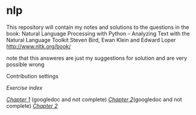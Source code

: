 # nlp
This repository will contain my notes and solutions to the questions in the book: Natural Language Processing with Python – Analyzing Text with the Natural Language Toolkit Steven Bird, Ewan Klein and Edward Loper http://www.nltk.org/book/

note that this answeres are just my suggestions for solution and are very possible wrong

Contribution settings 

*Exercise index*

*[Chapter 1](NLP/exercices/nlp_q.ch.1Tone.gdoc)* (googledoc and not complete)
*[Chapter 2](NLP/exercices/nlp_q.ch.2Tone.gdoc)*(googledoc and not complete)
*[Chapter 2](NLP/exercices/nlp_q_ch_3.md)*
